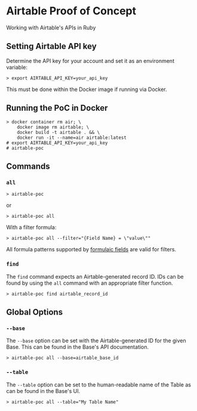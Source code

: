 # Airtable Proof of Concept

Working with Airtable's APIs in Ruby

## Setting Airtable API key

Determine the API key for your account and set it as an environment variable:
```
> export AIRTABLE_API_KEY=your_api_key
```

This must be done within the Docker image if running via Docker.

## Running the PoC in Docker

```
> docker container rm air; \
    docker image rm airtable; \
    docker build -t airtable . && \
    docker run -it --name=air airtable:latest
# export AIRTABLE_API_KEY=your_api_key
# airtable-poc
```

## Commands

### `all`

```
> airtable-poc
```

or

```
> airtable-poc all
```

With a filter formula:

```
> airtable-poc all --filter="{Field Name} = \"value\""
```

All formula patterns supported by [formulaic fields](https://support.airtable.com/hc/en-us/articles/203255215-Formula-field-reference) are valid for filters.

### `find`

The `find` command expects an Airtable-generated record ID. IDs can be
found by using the `all` command with an appropriate filter function.

```
> airtable-poc find airtable_record_id
```

## Global Options

### `--base`

The `--base` option can be set with the Airtable-generated ID for the given
Base. This can be found in the Base's API documentation.

```
> airtable-poc all --base=airtable_base_id
```

### `--table`

The `--table` option can be set to the human-readable name of the Table as can
be found in the Base's UI.

```
> airtable-poc all --table="My Table Name"
```
